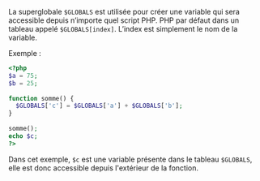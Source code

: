 La superglobale ```$GLOBALS``` est utilisée pour créer une variable qui sera accessible depuis n’importe quel script PHP. PHP par défaut dans un tableau appelé ```$GLOBALS[index]```. L’index est simplement le nom de la variable.

Exemple :

``` php
<?php
$a = 75;
$b = 25;
 
function somme() {
  $GLOBALS['c'] = $GLOBALS['a'] + $GLOBALS['b'];
}
 
somme();
echo $c;
?>
```

Dans cet exemple, ```$c``` est une variable présente dans le tableau ```$GLOBALS```, elle est donc accessible depuis l'extérieur de la fonction.